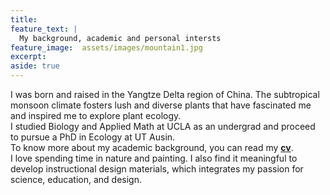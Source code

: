 ```yaml
---
title: 
feature_text: |
  My background, academic and personal intersts
feature_image:  assets/images/mountain1.jpg
excerpt: 
aside: true
---
```

I was born and raised in the Yangtze Delta region of China. The subtropical monsoon climate fosters lush and diverse plants that have fascinated me and inspired me to explore plant ecology. <br>
I studied Biology and Applied Math at UCLA as an undergrad and proceed to pursue a PhD in Ecology at UT Ausin. <br>
To know more about my academic background, you can read my **[cv](assets/Xinyi_Yan_cv-Aug20.pdf)**. <br>
I love spending time in nature and painting. I also find it meaningful to develop instructional design materials, which integrates my passion for science, education, and design.
